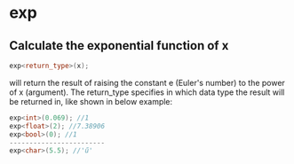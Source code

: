 # exp

## Calculate the exponential function of x

```cpp
exp<return_type>(x);
```

will return the result of raising the constant e (Euler's number) to the power of x (argument). The return\_type specifies in which data type the result will be returned in, like shown in below example:&#x20;

```cpp
exp<int>(0.069); //1
exp<float>(2); //7.38906
exp<bool>(0); //1
------------------------
exp<char>(5.5); //'ű'
```
